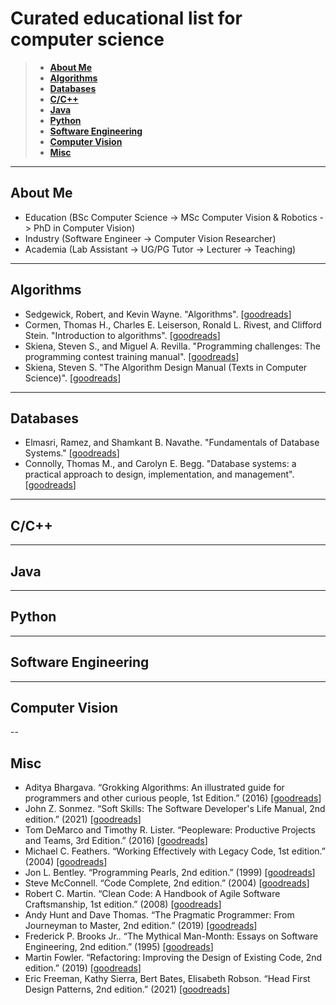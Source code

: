 # Curated educational list for computer science
> * **[About Me](https://github.com/mawady/awesome-cs#About-Me)**
> * **[Algorithms](https://github.com/mawady/awesome-cs#Algorithms)**
> * **[Databases](https://github.com/mawady/awesome-cs#Databases)**
> * **[C/C++](https://github.com/mawady/awesome-cs#C/C++)**
> * **[Java](https://github.com/mawady/awesome-cs#Java)**
> * **[Python](https://github.com/mawady/awesome-cs#Python)**
> * **[Software Engineering](https://github.com/mawady/awesome-cs#Software-Engineering)**
> * **[Computer Vision](https://github.com/mawady/awesome-cs#Computer-Vision)**
> * **[Misc](https://github.com/mawady/awesome-cs#Misc)**

---

## About Me
- Education (BSc Computer Science -> MSc Computer Vision & Robotics -> PhD in Computer Vision)
- Industry (Software Engineer -> Computer Vision Researcher)
- Academia (Lab Assistant -> UG/PG Tutor -> Lecturer -> Teaching)

---

## Algorithms
- Sedgewick, Robert, and Kevin Wayne. "Algorithms". [[goodreads](https://www.goodreads.com/book/show/10803540-algorithms)]
- Cormen, Thomas H., Charles E. Leiserson, Ronald L. Rivest, and Clifford Stein. "Introduction to algorithms". [[goodreads](https://www.goodreads.com/book/show/108986.Introduction_to_Algorithms)]
- Skiena, Steven S., and Miguel A. Revilla. "Programming challenges: The programming contest training manual".  [[goodreads](https://www.goodreads.com/book/show/1041695.Programming_Challenges)]
- Skiena, Steven S. "The Algorithm Design Manual (Texts in Computer Science)". [[goodreads](https://www.goodreads.com/book/show/55357750-the-algorithm-design-manual)]

---

## Databases

- Elmasri, Ramez, and Shamkant B. Navathe. "Fundamentals of Database Systems." [[goodreads](https://www.goodreads.com/book/show/161300.Fundamentals_of_Database_Systems)]
- Connolly, Thomas M., and Carolyn E. Begg. "Database systems: a practical approach to design, implementation, and management". [[goodreads](https://www.goodreads.com/book/show/617120.Database_Systems)]

---

## C/C++

---

## Java

---

## Python

---

## Software Engineering

---

## Computer Vision

--
## Misc
- Aditya Bhargava. “Grokking Algorithms: An illustrated guide for programmers and other curious people, 1st Edition.” (2016) [[goodreads](https://www.goodreads.com/book/show/22847284-grokking-algorithms-an-illustrated-guide-for-programmers-and-other-curio)]
- John Z. Sonmez. “Soft Skills: The Software Developer's Life Manual, 2nd edition.” (2021) [[goodreads](https://www.goodreads.com/book/show/59727347-soft-skills)]
- Tom DeMarco and Timothy R. Lister. “Peopleware: Productive Projects and Teams, 3rd Edition.” (2016) [[goodreads](https://www.goodreads.com/book/show/67825.Peopleware)]
- Michael C. Feathers. “Working Effectively with Legacy Code, 1st edition.” (2004) [[goodreads](https://www.goodreads.com/book/show/44919.Working_Effectively_with_Legacy_Code)]
- Jon L. Bentley. “Programming Pearls, 2nd edition.” (1999) [[goodreads](https://www.goodreads.com/book/show/35625104-programming-pearls)]
- Steve McConnell. “Code Complete, 2nd edition.” (2004) [[goodreads](https://www.goodreads.com/book/show/4845.Code_Complete)]
- Robert C. Martin. “Clean Code: A Handbook of Agile Software Craftsmanship, 1st edition.” (2008) [[goodreads](https://www.goodreads.com/book/show/3735293-clean-code)]
- Andy Hunt and Dave Thomas. “The Pragmatic Programmer: From Journeyman to Master, 2nd edition.” (2019) [[goodreads](https://www.goodreads.com/book/show/4099.The_Pragmatic_Programmer)]
- Frederick P. Brooks Jr.. “The Mythical Man-Month: Essays on Software Engineering, 2nd edition.” (1995) [[goodreads](https://www.goodreads.com/book/show/13629.The_Mythical_Man_Month)]
- Martin Fowler. “Refactoring: Improving the Design of Existing Code, 2nd edition.” (2019) [[goodreads](https://www.goodreads.com/book/show/44936.Refactoring)]
- Eric Freeman, Kathy Sierra, Bert Bates, Elisabeth Robson. “Head First Design Patterns, 2nd edition.” (2021) [[goodreads](https://www.goodreads.com/book/show/58128.Head_First_Design_Patterns)]
